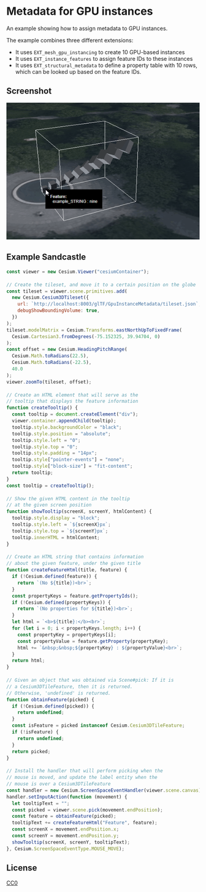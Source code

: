 # Metadata for GPU instances

An example showing how to assign metadata to GPU instances. 

The example combines three different extensions:

- It uses `EXT_mesh_gpu_instancing` to create 10 GPU-based instances
- It uses `EXT_instance_features` to assign feature IDs to these instances
- It uses `EXT_structural_metadata` to define a property table with 10 rows, which can be looked up based on the feature IDs.

## Screenshot

![Image](screenshot/GpuInstancesMetadata.gif)

## Example Sandcastle

```JavaScript
const viewer = new Cesium.Viewer("cesiumContainer");

// Create the tileset, and move it to a certain position on the globe
const tileset = viewer.scene.primitives.add(
  new Cesium.Cesium3DTileset({
    url: `http://localhost:8003/glTF/GpuInstanceMetadata/tileset.json`,
    debugShowBoundingVolume: true,
  })
);
tileset.modelMatrix = Cesium.Transforms.eastNorthUpToFixedFrame(
  Cesium.Cartesian3.fromDegrees(-75.152325, 39.94704, 0)
);
const offset = new Cesium.HeadingPitchRange(
  Cesium.Math.toRadians(22.5),
  Cesium.Math.toRadians(-22.5),
  40.0
);
viewer.zoomTo(tileset, offset);

// Create an HTML element that will serve as the
// tooltip that displays the feature information
function createTooltip() {
  const tooltip = document.createElement("div");
  viewer.container.appendChild(tooltip);
  tooltip.style.backgroundColor = "black";
  tooltip.style.position = "absolute";
  tooltip.style.left = "0";
  tooltip.style.top = "0";
  tooltip.style.padding = "14px";
  tooltip.style["pointer-events"] = "none";
  tooltip.style["block-size"] = "fit-content";
  return tooltip;
}
const tooltip = createTooltip();

// Show the given HTML content in the tooltip
// at the given screen position
function showTooltip(screenX, screenY, htmlContent) {
  tooltip.style.display = "block";
  tooltip.style.left = `${screenX}px`;
  tooltip.style.top = `${screenY}px`;
  tooltip.innerHTML = htmlContent;
}

// Create an HTML string that contains information
// about the given feature, under the given title
function createFeatureHtml(title, feature) {
  if (!Cesium.defined(feature)) {
    return `(No ${title})<br>`;
  }
  const propertyKeys = feature.getPropertyIds();
  if (!Cesium.defined(propertyKeys)) {
    return `(No properties for ${title})<br>`;
  }
  let html = `<b>${title}:</b><br>`;
  for (let i = 0; i < propertyKeys.length; i++) {
    const propertyKey = propertyKeys[i];
    const propertyValue = feature.getProperty(propertyKey);
    html += `&nbsp;&nbsp;${propertyKey} : ${propertyValue}<br>`;
  }
  return html;
}

// Given an object that was obtained via Scene#pick: If it is
// a Cesium3DTileFeature, then it is returned.
// Otherwise, 'undefined' is returned.
function obtainFeature(picked) {
  if (!Cesium.defined(picked)) {
    return undefined;
  }
  const isFeature = picked instanceof Cesium.Cesium3DTileFeature;
  if (!isFeature) {
    return undefined;
  }
  return picked;
}

// Install the handler that will perform picking when the
// mouse is moved, and update the label entity when the
// mouse is over a Cesium3DTileFeature
const handler = new Cesium.ScreenSpaceEventHandler(viewer.scene.canvas);
handler.setInputAction(function (movement) {
  let tooltipText = "";
  const picked = viewer.scene.pick(movement.endPosition);
  const feature = obtainFeature(picked);
  tooltipText += createFeatureHtml("Feature", feature);
  const screenX = movement.endPosition.x;
  const screenY = movement.endPosition.y;
  showTooltip(screenX, screenY, tooltipText);
}, Cesium.ScreenSpaceEventType.MOUSE_MOVE);
```

## License

[CC0](https://creativecommons.org/share-your-work/public-domain/cc0/)
